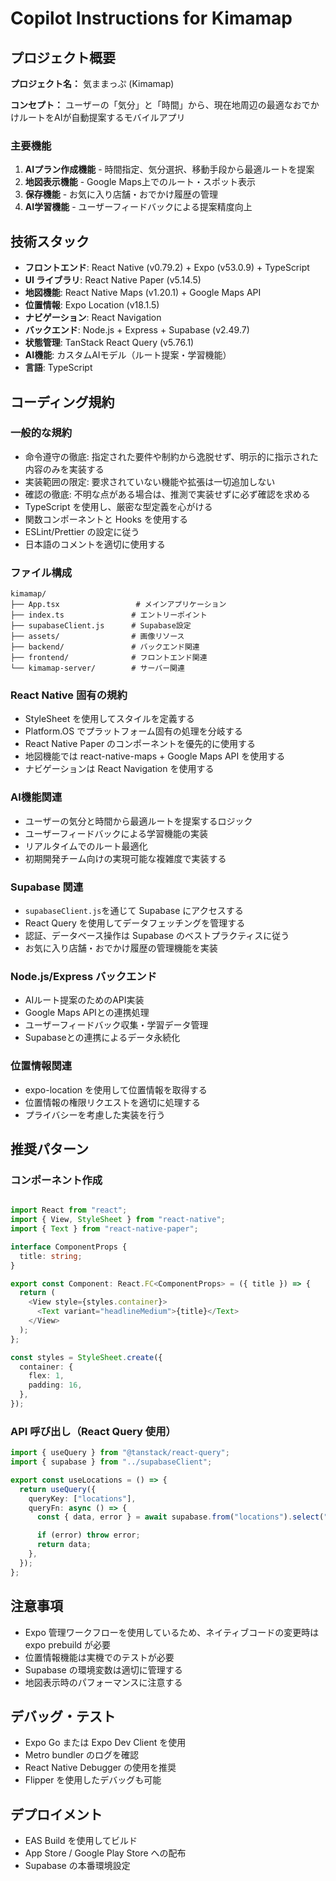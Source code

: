 # Copilot Instructions for Kimamap

## プロジェクト概要

**プロジェクト名：** 気ままっぷ (Kimamap)

**コンセプト：** ユーザーの「気分」と「時間」から、現在地周辺の最適なおでかけルートをAIが自動提案するモバイルアプリ

### 主要機能
1. **AIプラン作成機能** - 時間指定、気分選択、移動手段から最適ルートを提案
2. **地図表示機能** - Google Maps上でのルート・スポット表示
3. **保存機能** - お気に入り店舗・おでかけ履歴の管理
4. **AI学習機能** - ユーザーフィードバックによる提案精度向上

## 技術スタック

- **フロントエンド**: React Native (v0.79.2) + Expo (v53.0.9) + TypeScript
- **UI ライブラリ**: React Native Paper (v5.14.5)
- **地図機能**: React Native Maps (v1.20.1) + Google Maps API
- **位置情報**: Expo Location (v18.1.5)
- **ナビゲーション**: React Navigation
- **バックエンド**: Node.js + Express + Supabase (v2.49.7)
- **状態管理**: TanStack React Query (v5.76.1)
- **AI機能**: カスタムAIモデル（ルート提案・学習機能）
- **言語**: TypeScript

## コーディング規約

### 一般的な規約

- 命令遵守の徹底: 指定された要件や制約から逸脱せず、明示的に指示された内容のみを実装する
- 実装範囲の限定: 要求されていない機能や拡張は一切追加しない
- 確認の徹底: 不明な点がある場合は、推測で実装せずに必ず確認を求める
- TypeScript を使用し、厳密な型定義を心がける
- 関数コンポーネントと Hooks を使用する
- ESLint/Prettier の設定に従う
- 日本語のコメントを適切に使用する

### ファイル構成

```
kimamap/
├── App.tsx                 # メインアプリケーション
├── index.ts               # エントリーポイント
├── supabaseClient.js      # Supabase設定
├── assets/                # 画像リソース
├── backend/               # バックエンド関連
├── frontend/              # フロントエンド関連
└── kimamap-server/        # サーバー関連
```

### React Native 固有の規約

- StyleSheet を使用してスタイルを定義する
- Platform.OS でプラットフォーム固有の処理を分岐する
- React Native Paper のコンポーネントを優先的に使用する
- 地図機能では react-native-maps + Google Maps API を使用する
- ナビゲーションは React Navigation を使用する

### AI機能関連

- ユーザーの気分と時間から最適ルートを提案するロジック
- ユーザーフィードバックによる学習機能の実装
- リアルタイムでのルート最適化
- 初期開発チーム向けの実現可能な複雑度で実装する

### Supabase 関連

- `supabaseClient.js`を通じて Supabase にアクセスする
- React Query を使用してデータフェッチングを管理する
- 認証、データベース操作は Supabase のベストプラクティスに従う
- お気に入り店舗・おでかけ履歴の管理機能を実装

### Node.js/Express バックエンド

- AIルート提案のためのAPI実装
- Google Maps APIとの連携処理
- ユーザーフィードバック収集・学習データ管理
- Supabaseとの連携によるデータ永続化

### 位置情報関連

- expo-location を使用して位置情報を取得する
- 位置情報の権限リクエストを適切に処理する
- プライバシーを考慮した実装を行う

## 推奨パターン

### コンポーネント作成

```typescript

import React from "react";
import { View, StyleSheet } from "react-native";
import { Text } from "react-native-paper";

interface ComponentProps {
  title: string;
}

export const Component: React.FC<ComponentProps> = ({ title }) => {
  return (
    <View style={styles.container}>
      <Text variant="headlineMedium">{title}</Text>
    </View>
  );
};

const styles = StyleSheet.create({
  container: {
    flex: 1,
    padding: 16,
  },
});
```

### API 呼び出し（React Query 使用）

```typescript
import { useQuery } from "@tanstack/react-query";
import { supabase } from "../supabaseClient";

export const useLocations = () => {
  return useQuery({
    queryKey: ["locations"],
    queryFn: async () => {
      const { data, error } = await supabase.from("locations").select("*");

      if (error) throw error;
      return data;
    },
  });
};
```

## 注意事項

- Expo 管理ワークフローを使用しているため、ネイティブコードの変更時は expo prebuild が必要
- 位置情報機能は実機でのテストが必要
- Supabase の環境変数は適切に管理する
- 地図表示時のパフォーマンスに注意する

## デバッグ・テスト

- Expo Go または Expo Dev Client を使用
- Metro bundler のログを確認
- React Native Debugger の使用を推奨
- Flipper を使用したデバッグも可能

## デプロイメント

- EAS Build を使用してビルド
- App Store / Google Play Store への配布
- Supabase の本番環境設定
